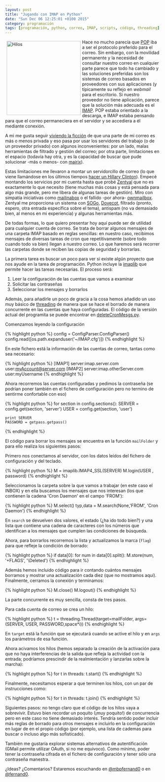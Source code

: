 ```yaml
---
layout: post
title: "Jugando con IMAP en Python"
date: "Sun Dec 06 12:25:01 +0100 2015"
category: programación
tags: [programación, python, correo, IMAP, scripts, código, threading]
---
```





<a href="https://www.flickr.com/photos/fernand0/415859306" title="Hilos"><img src="https://c1.staticflickr.com/1/52/415859306_e77c449fd3_m.jpg" width="240"  alt="Hilos" style="float:left; margin:5px"></a>
Hace no mucho parecía que [POP](https://es.wikipedia.org/wiki/Post_Office_Protocol) iba a ser el protocolo preferido para el correo. Sin embargo, con la movilidad permanente y la necesidad de consultar nuestro correo en cualquier parte parece que todo ha cambiado y las soluciones preferidas son los sistemas de correo basados en proveedores con sus aplicaciones (y típicamente su reflejo en *webmail* para el escritorio. Si nuestro proveedor no tiene aplicación, parece que la solución más adecuada es el [IMAP](https://es.wikipedia.org/wiki/Internet_Message_Access_Protocol). 
POP estaba orientado a la descarga, e IMAP estaba pensando para que el correo permaneciera en el servidor y se accediera a él mediante conexión.

A mi me gusta seguir [viviendo la ficción](https://mako.cc/copyrighteous/google-has-most-of-my-email-because-it-has-all-of-yours) de que una parte de mi correo es más o menos privada y eso pasa por usar los servidores del trabajo (o de un proveedor privado) con algunos inconvenientes: por un lado, malas herramientas de filtrado y gestión del correo; por otra parte, limitaciones en el espacio (todavía hay otra, y es la capacidad de buscar que pude solucionar -más o menos- con [mairix](https://github.com/rc0/mairix)).

Estas limitaciones me llevaron a montar un servidorcillo de correo (lo que viene llamándose en los últimos tiempos [hacer un Hillary Clinton](https://en.wikipedia.org/wiki/Hillary_Clinton_email_controversy)). Empecé montando los servicios por mi cuenta hasta que probé [Zentyal](http://www.zentyal.com/) que no es exactamente lo que necesito (tiene muchas más cosas y está pensada para algo más grande, pero me libera de algunas tareas de gestión). Miro con simpatía iniciativas como [mailinabox](https://github.com/mail-in-a-box/mailinabox) o el fallido -por ahora- [ownmailbox](https://www.own-mailbox.com/).
Zentyal me proporciona un sistema con [SOGo](http://www.sogo.nu/), [Dovecot](http://www.dovecot.org/), filtrado (pronto, espero, otra entrada específica sobre el tema), antispam (no va demasiado bien, al menos en mi experiencia) y algunas herramientas más.

De todas formas, lo que quiero presentar hoy aquí puede ser de utilidad para cualquier cuenta de correo. Se trata de borrar algunos mensajes de una carpeta IMAP basado en reglas sencillas: en nuestro caso, recibimos mensajes de diversas tareas de cron que repetitivamente (sobre todo cuando todo va bien) llegan a nuestro correo. Lo que haremos será recorrer las carpetas donde se reciben las copias de seguridad y borrarlas.

La primera tarea es buscar un poco para ver si existe algún proyecto que nos ayude en la tarea de programación. Python incluye la [imaplib](https://docs.python.org/2/library/imaplib.html) que permite hacer las tareas necesarias. El proceso será:

1. Leer la configuración de las cuentas que vamos a examinar
2. Solicitar las contraseñas
3. Seleccionar los mensajes y borrarlos

Además, para añadirle un poco de gracia a la cosa hemos añadido un uso muy básico de [threading](https://docs.python.org/2/library/threading.html) de manera que se hace el borrado de manera concurrente en las cuentas que haya configuradas. 
El código de la versión actual del programita se puede encontrar en [deleteCronMesgs.py](https://github.com/fernand0/scripts/blob/7aea007e0acf0daf9e15284d9c4f288481ef3532/deleteCronMsgs.py).

 
Comenzamos leyendo la configuración

{% highlight python %}
config = ConfigParser.ConfigParser()
config.read([os.path.expanduser('~/IMAP.cfg')])
{% endhighlight %}

En este fichero está la información de las cuentas de correo, tantas como sea necesario:

{% highlight python %}
[IMAP1]
server:imap.server.com
user:myAccount@server.com
[IMAP2]
server:imap.otherServer.com
user:myUsername
{% endhighlight %}

Ahora recorremos las cuentas configuradas y pedimos la contraseña (se podrían poner también en el fichero de configuración pero no termino de sentirme confortable con eso)

{% highlight python %}
for section in config.sections():
	SERVER = config.get(section, 'server')
	USER   = config.get(section, 'user')

	print SERVER
	PASSWORD = getpass.getpass()
{% endhighlight %}

El código para borrar los mensajes se encuentra en la función `mailFolder` y para ello realiza los siguientes pasos:

Primero nos conectamos al servidor, con los datos leídos del fichero de configuración y del teclado.

{% highlight python %}
	M = imaplib.IMAP4_SSL(SERVER)
	M.login(USER , password)
{% endhighlight %}

Seleccionamos la carpeta sobre la que vamos a trabajar (en este caso el INBOX) y en ella buscamos los mensajes que nos interesan (los que contienen la cadena 'Cron Daemon' en el campo 'FROM'):

{% highlight python %}
	M.select()
	typ,data = M.search(None,'FROM', 'Cron Daemon')
{% endhighlight %}

En `search` se devuelven dos valores, el estado (¿ha ido todo bien?) y una lista que contiene una cadena de caracteres con los números que identifican a los mensajes que cumplen las condiciones de búsqueda.

Ahora, para borrarlos recorremos la lista y actualizamos la marca (`flag`) para que refleje la condición de borrado:

{% highlight python %}
	if data[0]: 
		for num in data[0].split():
			M.store(num, '+FLAGS', '\\Deleted')
{% endhighlight %}

Además hemos incluido código para ir contando cuántos mensajes borramos y mostrar una actualización cada diez (que no mostramos aquí).
Finalmente, cerramos la conexión y terminamos:


{% highlight python %}
	M.close()
	M.logout()
{% endhighlight %}

La parte concurrente es muy sencilla, consta de tres pasos.

Para cada cuenta de correo se crea un hilo:

{% highlight python %}
	t = threading.Thread(target=mailFolder, args=(SERVER, USER, PASSWORD,space*i))
{% endhighlight %}

En `target` está la función que se ejecutará cuando se active el hilo y en `args` los parámetros de esa función.

Ahora acivamos los hilos (hemos separado la creación de la activación para que no haya interferencias de la salida que refleja la actividad con la entrada; podríamos prescindir de la realmientación y lanzarlas sobre la marcha):

{% highlight python %}
for t in threads:
	t.start()
{% endhighlight %}

Finalmente, necesitamos esperar a que terminen los hilos, con un par de instrucciones como:

{% highlight python %}
for t in threads:
	t.join()
{% endhighlight %}

Siguientes pasos: no tengo claro que el código de los hilos vaya a sobrevivir. Estuvo bien recordar un poquito (¡muy poquito!) de concurrencia pero en este caso no tiene demasiado interés. Tendría sentido poder incluir más reglas de borrado para otros mensajes e incluirlo en la configuración en lugar de en el propio código (por ejemplo, una lista de cademas para buscar o incluso algo más sofisticado). 

También me gustaría explorar sistemas alternativos de autentificación (GMail permite utilizar OAuth, si no me equivoco). Como mínimo, poder tener la contraseña cifrada en el fichero de configuración y tener sólo una contraseña manestra.

¿Ideas? ¿Comentarios? Estaremos escuchando en [@mbpfernand0](http://twitter.com/mbpfernand0) o en [@fernand0](http://twitter.com/fernand0).
